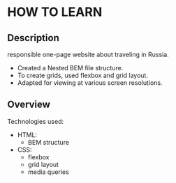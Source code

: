 
# HOW TO LEARN

## Description

responsible one-page website about traveling in Russia.

* Created a Nested BEM file structure.
* To create grids, used flexbox and grid layout.
* Adapted for viewing at various screen resolutions.

## Overview

Technologies used:

- HTML:
  - BEM structure
- CSS:
  - flexbox
  - grid layout
  - media queries

